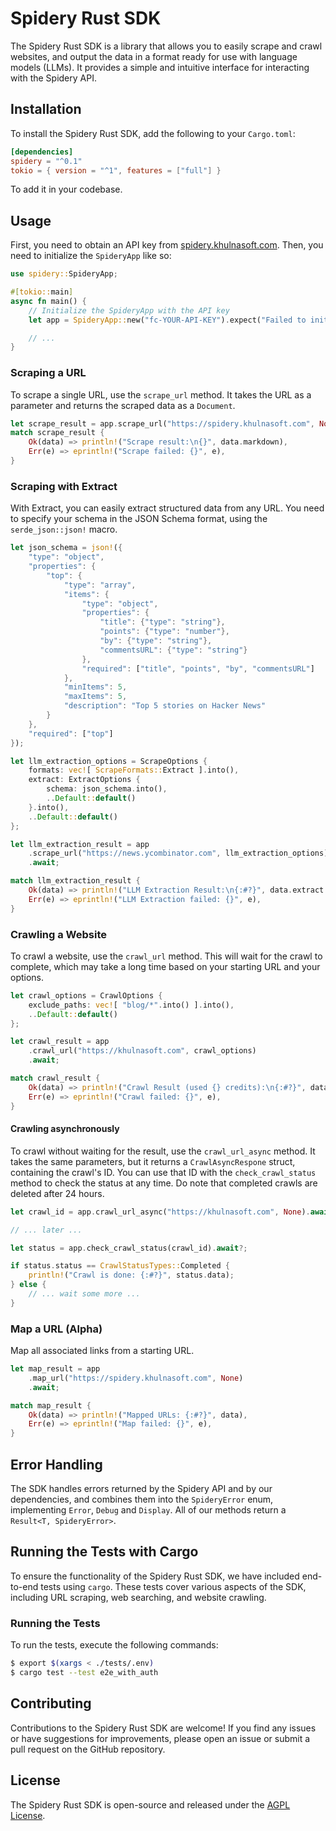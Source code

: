 # Spidery Rust SDK
The Spidery Rust SDK is a library that allows you to easily scrape and crawl websites, and output the data in a format ready for use with language models (LLMs). It provides a simple and intuitive interface for interacting with the Spidery API.

## Installation

To install the Spidery Rust SDK, add the following to your `Cargo.toml`:

```toml
[dependencies]
spidery = "^0.1"
tokio = { version = "^1", features = ["full"] }
```

To add it in your codebase.

## Usage

First, you need to obtain an API key from [spidery.khulnasoft.com](https://spidery.khulnasoft.com). Then, you need to initialize the `SpideryApp` like so:

```rust
use spidery::SpideryApp;

#[tokio::main]
async fn main() {
    // Initialize the SpideryApp with the API key
    let app = SpideryApp::new("fc-YOUR-API-KEY").expect("Failed to initialize SpideryApp");

    // ...
}
```

### Scraping a URL

To scrape a single URL, use the `scrape_url` method. It takes the URL as a parameter and returns the scraped data as a `Document`.

```rust
let scrape_result = app.scrape_url("https://spidery.khulnasoft.com", None).await;
match scrape_result {
    Ok(data) => println!("Scrape result:\n{}", data.markdown),
    Err(e) => eprintln!("Scrape failed: {}", e),
}
```

### Scraping with Extract

With Extract, you can easily extract structured data from any URL. You need to specify your schema in the JSON Schema format, using the `serde_json::json!` macro.

```rust
let json_schema = json!({
    "type": "object",
    "properties": {
        "top": {
            "type": "array",
            "items": {
                "type": "object",
                "properties": {
                    "title": {"type": "string"},
                    "points": {"type": "number"},
                    "by": {"type": "string"},
                    "commentsURL": {"type": "string"}
                },
                "required": ["title", "points", "by", "commentsURL"]
            },
            "minItems": 5,
            "maxItems": 5,
            "description": "Top 5 stories on Hacker News"
        }
    },
    "required": ["top"]
});

let llm_extraction_options = ScrapeOptions {
    formats: vec![ ScrapeFormats::Extract ].into(),
    extract: ExtractOptions {
        schema: json_schema.into(),
        ..Default::default()
    }.into(),
    ..Default::default()
};

let llm_extraction_result = app
    .scrape_url("https://news.ycombinator.com", llm_extraction_options)
    .await;

match llm_extraction_result {
    Ok(data) => println!("LLM Extraction Result:\n{:#?}", data.extract.unwrap()),
    Err(e) => eprintln!("LLM Extraction failed: {}", e),
}
```

### Crawling a Website

To crawl a website, use the `crawl_url` method. This will wait for the crawl to complete, which may take a long time based on your starting URL and your options.

```rust
let crawl_options = CrawlOptions {
    exclude_paths: vec![ "blog/*".into() ].into(),
    ..Default::default()
};

let crawl_result = app
    .crawl_url("https://khulnasoft.com", crawl_options)
    .await;

match crawl_result {
    Ok(data) => println!("Crawl Result (used {} credits):\n{:#?}", data.credits_used, data.data),
    Err(e) => eprintln!("Crawl failed: {}", e),
}
```

#### Crawling asynchronously

To crawl without waiting for the result, use the `crawl_url_async` method. It takes the same parameters, but it returns a `CrawlAsyncRespone` struct, containing the crawl's ID. You can use that ID with the `check_crawl_status` method to check the status at any time. Do note that completed crawls are deleted after 24 hours.

```rust
let crawl_id = app.crawl_url_async("https://khulnasoft.com", None).await?.id;

// ... later ...

let status = app.check_crawl_status(crawl_id).await?;

if status.status == CrawlStatusTypes::Completed {
    println!("Crawl is done: {:#?}", status.data);
} else {
    // ... wait some more ...
}
```

### Map a URL (Alpha)

Map all associated links from a starting URL.

```rust
let map_result = app
    .map_url("https://spidery.khulnasoft.com", None)
    .await;

match map_result {
    Ok(data) => println!("Mapped URLs: {:#?}", data),
    Err(e) => eprintln!("Map failed: {}", e),
}
```

## Error Handling

The SDK handles errors returned by the Spidery API and by our dependencies, and combines them into the `SpideryError` enum, implementing `Error`, `Debug` and `Display`. All of our methods return a `Result<T, SpideryError>`.

## Running the Tests with Cargo

To ensure the functionality of the Spidery Rust SDK, we have included end-to-end tests using `cargo`. These tests cover various aspects of the SDK, including URL scraping, web searching, and website crawling.

### Running the Tests

To run the tests, execute the following commands:
```bash
$ export $(xargs < ./tests/.env)
$ cargo test --test e2e_with_auth
```

## Contributing

Contributions to the Spidery Rust SDK are welcome! If you find any issues or have suggestions for improvements, please open an issue or submit a pull request on the GitHub repository.

## License

The Spidery Rust SDK is open-source and released under the [AGPL License](https://www.gnu.org/licenses/agpl-3.0.en.html).
